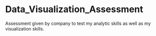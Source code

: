 # Data_Visualization_Assessment
Assessment given by  company to test my analytic skills as well as my visualization skills. 
